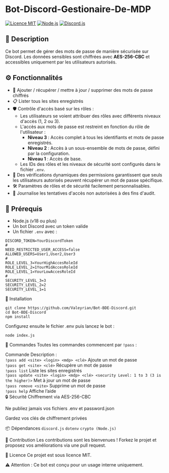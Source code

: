 # Bot-Discord-Gestionaire-De-MDP

[![Licence MIT](https://img.shields.io/badge/Licence-MIT-blue.svg)](LICENSE)
[![Node.js](https://img.shields.io/badge/Node.js-v18%2B-brightgreen)](https://nodejs.org/)
[![Discord.js](https://img.shields.io/badge/discord.js-v14+-blueviolet)](https://discord.js.org/)


## 📝 Description

Ce bot permet de gérer des mots de passe de manière sécurisée sur Discord. Les données sensibles sont chiffrées avec **AES-256-CBC** et accessibles uniquement par les utilisateurs autorisés.

## ⚙️ Fonctionnalités
- 🔐 Ajouter / récupérer / mettre à jour / supprimer des mots de passe chiffrés
- 📋 Lister tous les sites enregistrés
- 🛡️ Contrôle d'accès basé sur les rôles :
    - Les utilisateurs se voient attribuer des rôles avec différents niveaux d'accès (1, 2 ou 3).
    - L'accès aux mots de passe est restreint en fonction du rôle de l'utilisateur :
        - **Niveau 3** : Accès complet à tous les identifiants et mots de passe enregistrés.
        - **Niveau 2** : Accès à un sous-ensemble de mots de passe, défini par la configuration.
        - **Niveau 1** : Accès de base.
    - Les IDs des rôles et les niveaux de sécurité sont configurés dans le fichier `.env`.
- 🔑 Des vérifications dynamiques des permissions garantissent que seuls les utilisateurs autorisés peuvent récupérer un mot de passe spécifique.
- 🛠️ Paramètres de rôles et de sécurité facilement personnalisables.
- 📜 Journalise les tentatives d'accès non autorisées à des fins d'audit.

## 🧰 Prérequis

- Node.js (v18 ou plus)
- Un bot Discord avec un token valide
- Un fichier `.env` avec :

```env
DISCORD_TOKEN=YourDiscordToken
#
NEED_RESTRICTED_USER_ACCESS=false
ALLOWED_USERS=User1,User2,User3
#
ROLE_LEVEL_3=YourHighAccesRoleId
ROLE_LEVEL_2=1YourMidAccesRoleId
ROLE_LEVEL_1=YourLowAccesRoleId
#
SECURITY_LEVEL_3=3
SECURITY_LEVEL_2=2
SECURITY_LEVEL_1=1
```
🚀 Installation
```
git clone https://github.com/Valeyrian/Bot-BDE-Discord.git
cd Bot-BDE-Discord
npm install
```
Configurez ensuite le fichier .env puis lancez le bot :

```
node index.js
```
💬 Commandes
Toutes les commandes commencent par ```!pass``` :

Commande	Description :  
```!pass add <site> <login> <mdp> <clé>```	Ajoute un mot de passe  
```!pass get <site> <clé>```	Récupère un mot de passe  
```!pass list```	Liste les sites enregistrés  
```!pass update <site> <login> <mdp> <clé> <security Level: 1 to 3 (3 is the higher)>```	Met à jour un mot de passe  
```!pass remove <site>```	Supprime un mot de passe  
```!pass help```	Affiche l’aide  
🔒 Sécurité
Chiffrement via AES-256-CBC

Ne publiez jamais vos fichiers .env et password.json

Gardez vos clés de chiffrement privées

📦 Dépendances
```discord.js```
```dotenv```
```crypto (Node.js)```

🤝 Contribution
Les contributions sont les bienvenues ! Forkez le projet et proposez vos améliorations via une pull request.

📜 Licence
Ce projet est sous licence MIT.

⚠️ Attention : Ce bot est conçu pour un usage interne uniquement.
